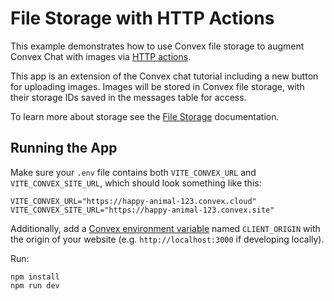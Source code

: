 # File Storage with HTTP Actions

This example demonstrates how to use Convex file storage to augment Convex Chat
with images via [HTTP actions](https://docs.convex.dev/functions/http-actions).

This app is an extension of the Convex chat tutorial including a new button for
uploading images. Images will be stored in Convex file storage, with their
storage IDs saved in the messages table for access.

To learn more about storage see the
[File Storage](https://docs.convex.dev/file-storage) documentation.

## Running the App

Make sure your `.env` file contains both `VITE_CONVEX_URL` and
`VITE_CONVEX_SITE_URL`, which should look something like this:

```
VITE_CONVEX_URL="https://happy-animal-123.convex.cloud"
VITE_CONVEX_SITE_URL="https://happy-animal-123.convex.site"
```

Additionally, add a
[Convex environment variable](https://docs.convex.dev/production/hosting/environment-variables)
named `CLIENT_ORIGIN` with the origin of your website (e.g.
`http://localhost:3000` if developing locally).

Run:

```
npm install
npm run dev
```
